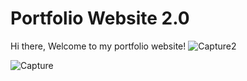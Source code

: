 # Portfolio Website 2.0
Hi there, Welcome to my portfolio website!
![Capture2](https://user-images.githubusercontent.com/82003251/231864420-aae0e97f-0df6-4247-b456-0075bdbabe9b.PNG)

![Capture](https://user-images.githubusercontent.com/82003251/231862260-8b7376d2-2b07-4c32-a09d-6ff04f8e73aa.PNG)
